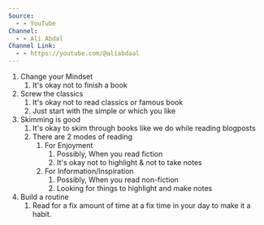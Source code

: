 ```yaml
---
Source:
  - - YouTube
Channel:
  - - Ali Abdal
Channel Link:
  - - https://youtube.com/@aliabdaal
---
```


1. Change your Mindset
	1. It's okay not to finish a book
2. Screw the classics
	1. It's okay not to read classics or famous book
	2. Just start with the simple or which you like
3. Skimming is good
	1. It's okay to skim through books like we do while reading blogposts
	2. There are 2 modes of reading 
		1. For Enjoyment
			1. Possibly, When you read fiction
			2. It's okay not to highlight & not to take notes
		2. For Information/Inspiration
			1. Possibly, When you read non-fiction
			2. Looking for things to highlight and make notes
4. Build a routine
	1. Read for a fix amount of time at a fix time in your day to make it a habit.